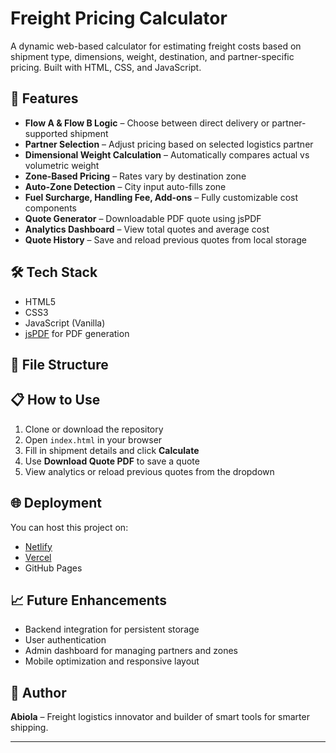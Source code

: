 # Freight Pricing Calculator

A dynamic web-based calculator for estimating freight costs based on shipment type, dimensions, weight, destination, and partner-specific pricing. Built with HTML, CSS, and JavaScript.

## 🚀 Features

- **Flow A & Flow B Logic** – Choose between direct delivery or partner-supported shipment
- **Partner Selection** – Adjust pricing based on selected logistics partner
- **Dimensional Weight Calculation** – Automatically compares actual vs volumetric weight
- **Zone-Based Pricing** – Rates vary by destination zone
- **Auto-Zone Detection** – City input auto-fills zone
- **Fuel Surcharge, Handling Fee, Add-ons** – Fully customizable cost components
- **Quote Generator** – Downloadable PDF quote using jsPDF
- **Analytics Dashboard** – View total quotes and average cost
- **Quote History** – Save and reload previous quotes from local storage

## 🛠️ Tech Stack

- HTML5
- CSS3
- JavaScript (Vanilla)
- [jsPDF](https://github.com/parallax/jsPDF) for PDF generation

## 📂 File Structure


## 📋 How to Use

1. Clone or download the repository
2. Open `index.html` in your browser
3. Fill in shipment details and click **Calculate**
4. Use **Download Quote PDF** to save a quote
5. View analytics or reload previous quotes from the dropdown

## 🌐 Deployment

You can host this project on:
- [Netlify](https://www.netlify.com/)
- [Vercel](https://vercel.com/)
- GitHub Pages

## 📈 Future Enhancements

- Backend integration for persistent storage
- User authentication
- Admin dashboard for managing partners and zones
- Mobile optimization and responsive layout

## 👤 Author

**Abiola** – Freight logistics innovator and builder of smart tools for smarter shipping.

---
